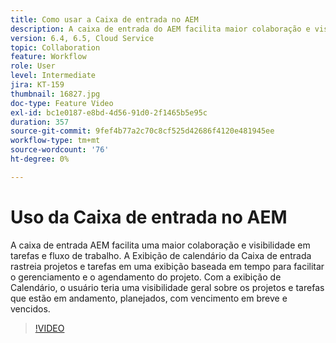 ```yaml
---
title: Como usar a Caixa de entrada no AEM
description: A caixa de entrada do AEM facilita maior colaboração e visibilidade em tarefas e fluxo de trabalho.
version: 6.4, 6.5, Cloud Service
topic: Collaboration
feature: Workflow
role: User
level: Intermediate
jira: KT-159
thumbnail: 16827.jpg
doc-type: Feature Video
exl-id: bc1e0187-e8bd-4d56-91d0-2f1465b5e95c
duration: 357
source-git-commit: 9fef4b77a2c70c8cf525d42686f4120e481945ee
workflow-type: tm+mt
source-wordcount: '76'
ht-degree: 0%

---
```


# Uso da Caixa de entrada no AEM

A caixa de entrada AEM facilita uma maior colaboração e visibilidade em tarefas e fluxo de trabalho. A Exibição de calendário da Caixa de entrada rastreia projetos e tarefas em uma exibição baseada em tempo para facilitar o gerenciamento e o agendamento do projeto. Com a exibição de Calendário, o usuário teria uma visibilidade geral sobre os projetos e tarefas que estão em andamento, planejados, com vencimento em breve e vencidos.

>[!VIDEO](https://video.tv.adobe.com/v/16827?quality=12&learn=on)
